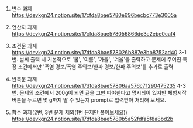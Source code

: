 1. 변수 과제 
https://devkgn24.notion.site/17cfda8bae5780e696becbc773e3005a

2. 연산자 과제
https://devkgn24.notion.site/17cfda8bae578056866de3c2ebe0caf4

3. 조건문 과제 https://devkgn24.notion.site/17dfda8bae578026b887e3bb8752ad40
3-1번. 날씨 출력 시 기본적으로 '봄', '여름', '가을', '겨울'을 출력하고 문제에 주어진 특정 조건에서만 '폭염 경보/폭염 주의보/한파 경보/한파 주의보'를 추가로 출력

4. 반복문 과제 https://devkgn24.notion.site/17dfda8bae57806aa576c71290475235
4-3번. 문제의 조건에서 200g이 되면 귤을 그만 따야한다고 명시되어 있지만 체험시작 버튼을 누르면 몇 g까지 딸 수 있는지 prompt로 입력받아 처리해 보세요.

5. 함수 과제(2번, 3번 문제 제외(1번 문제만 풀어보세요)) https://devkgn24.notion.site/17dfda8bae5780b5a52fdfa5f8a8bd2b